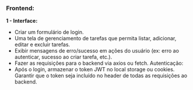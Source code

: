 ### Frontend:

**1 - Interface:**

- Criar um formulário de login.
- Uma tela de gerenciamento de tarefas que permita listar, adicionar, editar e excluir tarefas.
- Exibir mensagens de erro/sucesso em ações do usuário (ex: erro ao autenticar, sucesso ao criar tarefa, etc.).
- Fazer as requisições para o backend via axios ou fetch.
  Autenticação:
- Após o login, armazenar o token JWT no local storage ou cookies.
  Garantir que o token seja incluído no header de todas as requisições ao backend.
